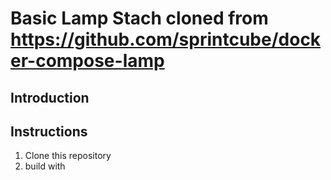 # Basic Lamp Stach cloned from https://github.com/sprintcube/docker-compose-lamp

## Introduction

## Instructions

1. Clone this repository
2. build with
